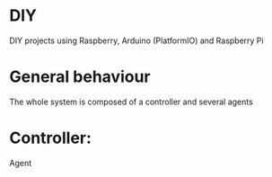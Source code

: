 # DIY

DIY projects using Raspberry, Arduino (PlatformIO) and Raspberry Pi


# General behaviour

The whole system is composed of a controller and several agents

# Controller:


Agent